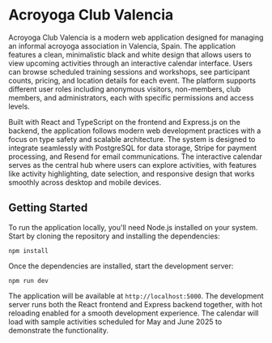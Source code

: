 # Acroyoga Club Valencia

Acroyoga Club Valencia is a modern web application designed for managing an
informal acroyoga association in Valencia, Spain. The application features a
clean, minimalistic black and white design that allows users to view upcoming
activities through an interactive calendar interface. Users can browse
scheduled training sessions and workshops, see participant counts, pricing, and
location details for each event. The platform supports different user roles
including anonymous visitors, non-members, club members, and administrators,
each with specific permissions and access levels.

Built with React and TypeScript on the frontend and Express.js on the backend,
the application follows modern web development practices with a focus on type
safety and scalable architecture. The system is designed to integrate
seamlessly with PostgreSQL for data storage, Stripe for payment processing, and
Resend for email communications. The interactive calendar serves as the central
hub where users can explore activities, with features like activity
highlighting, date selection, and responsive design that works smoothly across
desktop and mobile devices.

## Getting Started

To run the application locally, you'll need Node.js installed on your system.
Start by cloning the repository and installing the dependencies:

`npm install `

Once the dependencies are installed, start the development server:

`npm run dev `

The application will be available at `http://localhost:5000`. The development
server runs both the React frontend and Express backend together, with hot
reloading enabled for a smooth development experience. The calendar will load
with sample activities scheduled for May and June 2025 to demonstrate the
functionality.
